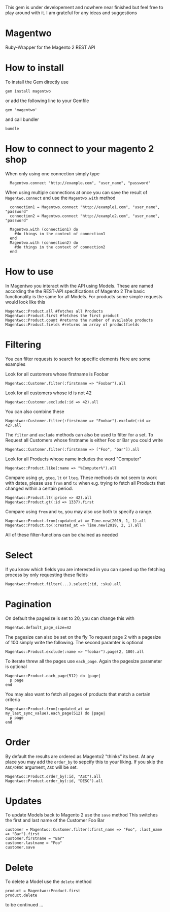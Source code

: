 
This gem is under developement and nowhere near finished but feel free to play around with it.
I am grateful for any ideas and suggestions

# Magentwo
Ruby-Wrapper for the Magento 2 REST API


# How to install
To install the Gem directly use
```
gem install magentwo
```

or add the following line to your Gemfile
```
gem 'magentwo'
```
and call bundler
```
bundle
```


# How to connect to your magento 2 shop
When only using one connection simply type
```
  Magentwo.connect "http://example.com", "user_name", "password"  
```
When using multiple connections at once you can save the result of `Magentwo.connect` and use the `Magentwo.with` method
```
  connection1 = Magentwo.connect "http://example1.com", "user_name", "password"
  connection2 = Magentwo.connect "http://example2.com", "user_name", "password"
  
  Magentwo.with (connection1) do
    #do things in the context of connection1
  end
  Magentwo.with (connection2) do
    #do things in the context of connection2
  end
```

# How to use
In Magentwo you interact with the API using Models. These are named according the the REST-API specifications of Magento 2
The basic functionality is the same for all Models. For products some simple requests would look like this

```
Magentwo::Product.all #fetches all Products
Magentwo::Product.first #fetches the first product
Magentwo::Product.count #returns the number of available products
Magentwo::Product.fields #returns an array of productfields
```

# Filtering
You can filter requests to search for specific elements
Here are some examples

Look for all customers whose firstname is Foobar
```
Magentwo::Customer.filter(:firstname => "Foobar").all
```

Look for all customers whose id is not 42
```
Magentwo::Customer.exclude(:id => 42).all
```

You can also combine these
```
Magentwo::Customer.filter(:firstname => "Foobar").exclude(:id => 42).all
```
The `filter` and `exclude` methods can also be used to filter for a set. To Request all Customers whose firstname is either Foo or Bar you could write
```
Magentwo::Customer.filter(:firstname => ["Foo", "bar"]).all
```

Look for all Products whose name includes the word "Computer"
```
Magentwo::Product.like(:name => "%Computer%").all
```

Compare using `gt`, `gteq`, `lt` or `lteq`. These methods do not seem to work with dates, please use `from` and `to` when e.g. trying to fetch all Products that changed within a certain period.
```
Magentwo::Product.lt(:price => 42).all
Magentwo::Product.gt(:id => 1337).first
```

Compare using `from` and `to`, you may also use both to specify a range.
```
Magentwo::Product.from(:updated_at => Time.new(2019, 1, 1).all
Magentwo::Product.to(:created_at => Time.new(2019, 2, 1).all
```

All of these filter-functions can be chained as needed

# Select
If you know which fields you are interested in you can speed up the fetching process by only requesting these fields
```
Magentwo::Product.filter(...).select(:id, :sku).all
```

# Pagination
On default the pagesize is set to 20, you can change this with
```
Magentwo.default_page_size=42
```

The pagesize can also be set on the fly
To request page 2 with a pagesize of 100 simply write the following. The second paramter is optional
```
Magentwo::Product.exclude(:name => "foobar").page(2, 100).all
```

To iterate threw all the pages use `each_page`. Again the pagesize parameter is optional
```
Magentwo::Product.each_page(512) do |page|
  p page
end
```
You may also want to fetch all pages of products that match a certain criteria
```
Magentwo::Product.from(:updated_at => my_last_sync_value).each_page(512) do |page|
  p page
end
```

# Order
By default the results are ordered as Magento2 "thinks" its best. At any place you may add the `order_by` to sepcify this to your liking. If you skip the `ASC/DESC` argument, `ASC` will be set.
```
Magentwo::Product.order_by(:id, "ASC").all
Magentwo::Product.order_by(:id, "DESC").all
```

# Updates
To update Models back to Magento 2 use the `save` method
This switches the first and last name of the Customer Foo Bar
```
customer = Magentwo::Customer.filter(:first_name => "Foo", :last_name => "Bar").first
customer.firstname = "Bar"
customer.lastname = "Foo"
customer.save
```

# Delete
To delete a Model use the `delete` method
```
product = Magentwo::Product.first
product.delete
```

to be continued ...
